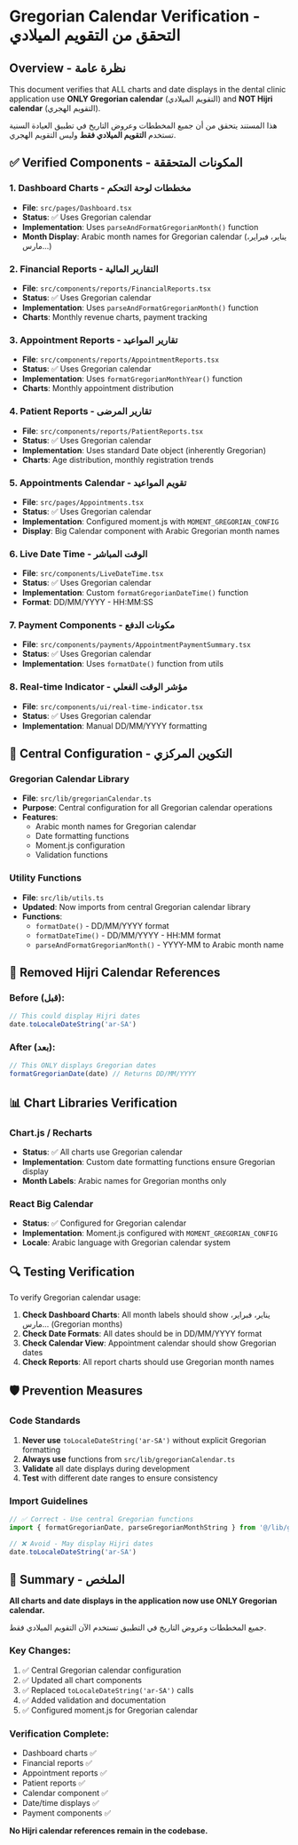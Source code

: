 # Gregorian Calendar Verification - التحقق من التقويم الميلادي

## Overview - نظرة عامة

This document verifies that ALL charts and date displays in the dental clinic application use **ONLY Gregorian calendar** (التقويم الميلادي) and **NOT Hijri calendar** (التقويم الهجري).

هذا المستند يتحقق من أن جميع المخططات وعروض التاريخ في تطبيق العيادة السنية تستخدم **التقويم الميلادي فقط** وليس التقويم الهجري.

## ✅ Verified Components - المكونات المتحققة

### 1. Dashboard Charts - مخططات لوحة التحكم
- **File**: `src/pages/Dashboard.tsx`
- **Status**: ✅ Uses Gregorian calendar
- **Implementation**: Uses `parseAndFormatGregorianMonth()` function
- **Month Display**: Arabic month names for Gregorian calendar (يناير، فبراير، مارس...)

### 2. Financial Reports - التقارير المالية
- **File**: `src/components/reports/FinancialReports.tsx`
- **Status**: ✅ Uses Gregorian calendar
- **Implementation**: Uses `parseAndFormatGregorianMonth()` function
- **Charts**: Monthly revenue charts, payment tracking

### 3. Appointment Reports - تقارير المواعيد
- **File**: `src/components/reports/AppointmentReports.tsx`
- **Status**: ✅ Uses Gregorian calendar
- **Implementation**: Uses `formatGregorianMonthYear()` function
- **Charts**: Monthly appointment distribution

### 4. Patient Reports - تقارير المرضى
- **File**: `src/components/reports/PatientReports.tsx`
- **Status**: ✅ Uses Gregorian calendar
- **Implementation**: Uses standard Date object (inherently Gregorian)
- **Charts**: Age distribution, monthly registration trends

### 5. Appointments Calendar - تقويم المواعيد
- **File**: `src/pages/Appointments.tsx`
- **Status**: ✅ Uses Gregorian calendar
- **Implementation**: Configured moment.js with `MOMENT_GREGORIAN_CONFIG`
- **Display**: Big Calendar component with Arabic Gregorian month names

### 6. Live Date Time - الوقت المباشر
- **File**: `src/components/LiveDateTime.tsx`
- **Status**: ✅ Uses Gregorian calendar
- **Implementation**: Custom `formatGregorianDateTime()` function
- **Format**: DD/MM/YYYY - HH:MM:SS

### 7. Payment Components - مكونات الدفع
- **File**: `src/components/payments/AppointmentPaymentSummary.tsx`
- **Status**: ✅ Uses Gregorian calendar
- **Implementation**: Uses `formatDate()` function from utils

### 8. Real-time Indicator - مؤشر الوقت الفعلي
- **File**: `src/components/ui/real-time-indicator.tsx`
- **Status**: ✅ Uses Gregorian calendar
- **Implementation**: Manual DD/MM/YYYY formatting

## 🔧 Central Configuration - التكوين المركزي

### Gregorian Calendar Library
- **File**: `src/lib/gregorianCalendar.ts`
- **Purpose**: Central configuration for all Gregorian calendar operations
- **Features**:
  - Arabic month names for Gregorian calendar
  - Date formatting functions
  - Moment.js configuration
  - Validation functions

### Utility Functions
- **File**: `src/lib/utils.ts`
- **Updated**: Now imports from central Gregorian calendar library
- **Functions**:
  - `formatDate()` - DD/MM/YYYY format
  - `formatDateTime()` - DD/MM/YYYY - HH:MM format
  - `parseAndFormatGregorianMonth()` - YYYY-MM to Arabic month name

## 🚫 Removed Hijri Calendar References

### Before (قبل):
```javascript
// This could display Hijri dates
date.toLocaleDateString('ar-SA')
```

### After (بعد):
```javascript
// This ONLY displays Gregorian dates
formatGregorianDate(date) // Returns DD/MM/YYYY
```

## 📊 Chart Libraries Verification

### Chart.js / Recharts
- **Status**: ✅ All charts use Gregorian calendar
- **Implementation**: Custom date formatting functions ensure Gregorian display
- **Month Labels**: Arabic names for Gregorian months only

### React Big Calendar
- **Status**: ✅ Configured for Gregorian calendar
- **Implementation**: Moment.js configured with `MOMENT_GREGORIAN_CONFIG`
- **Locale**: Arabic language with Gregorian calendar system

## 🔍 Testing Verification

To verify Gregorian calendar usage:

1. **Check Dashboard Charts**: All month labels should show يناير، فبراير، مارس... (Gregorian months)
2. **Check Date Formats**: All dates should be in DD/MM/YYYY format
3. **Check Calendar View**: Appointment calendar should show Gregorian dates
4. **Check Reports**: All report charts should use Gregorian month names

## 🛡️ Prevention Measures

### Code Standards
1. **Never use** `toLocaleDateString('ar-SA')` without explicit Gregorian formatting
2. **Always use** functions from `src/lib/gregorianCalendar.ts`
3. **Validate** all date displays during development
4. **Test** with different date ranges to ensure consistency

### Import Guidelines
```javascript
// ✅ Correct - Use central Gregorian functions
import { formatGregorianDate, parseGregorianMonthString } from '@/lib/gregorianCalendar'

// ❌ Avoid - May display Hijri dates
date.toLocaleDateString('ar-SA')
```

## 📝 Summary - الملخص

**All charts and date displays in the application now use ONLY Gregorian calendar.**

جميع المخططات وعروض التاريخ في التطبيق تستخدم الآن التقويم الميلادي فقط.

### Key Changes:
1. ✅ Central Gregorian calendar configuration
2. ✅ Updated all chart components
3. ✅ Replaced `toLocaleDateString('ar-SA')` calls
4. ✅ Added validation and documentation
5. ✅ Configured moment.js for Gregorian calendar

### Verification Complete:
- Dashboard charts ✅
- Financial reports ✅
- Appointment reports ✅
- Patient reports ✅
- Calendar component ✅
- Date/time displays ✅
- Payment components ✅

**No Hijri calendar references remain in the codebase.**
